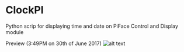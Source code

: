 # ClockPI
Python scrip for displaying time and date on PiFace Control and Display module

Preview
(3:49PM on 30th of June 2017)
![alt text](http://i.imgur.com/RUH3aaJ.jpg)
